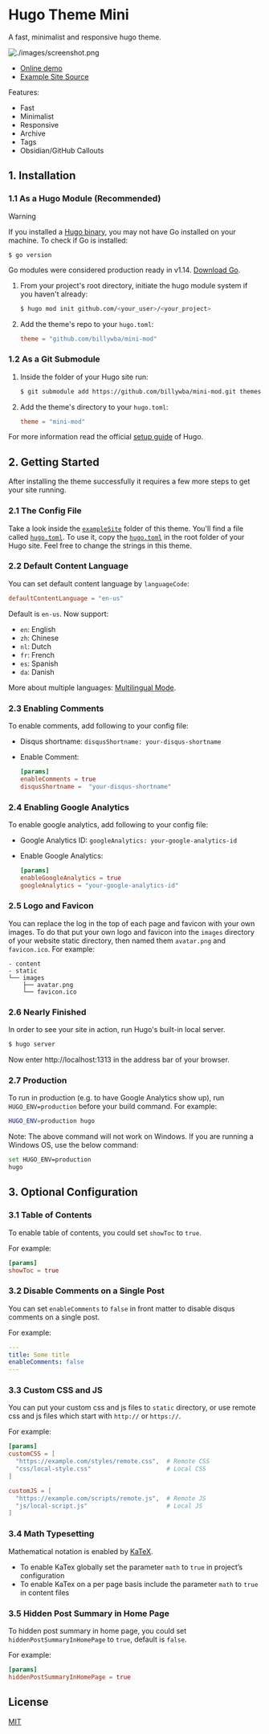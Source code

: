 # Hugo Theme Mini

A fast, minimalist and responsive hugo theme.

![./images/screenshot.png](https://raw.githubusercontent.com/nodejh/hugo-theme-mini/master/images/screenshot.png)

- [Online demo](https://nodejh.github.io/hugo-theme-mini)
- [Example Site Source](https://github.com/billywba/mini-mod/tree/master/exampleSite)

Features:

- Fast
- Minimalist
- Responsive
- Archive
- Tags
- Obsidian/GitHub Callouts

## 1. Installation

### 1.1 As a Hugo Module (Recommended)

> [!WARNING]
> If you installed a [Hugo binary](https://gohugo.io/getting-started/installing/#binary-cross-platform), you may not have Go installed on your machine. To check if Go is installed:
>
> ```
> $ go version
> ```
>
> Go modules were considered production ready in v1.14. [Download Go](https://golang.org/dl/).

1. From your project's root directory, initiate the hugo module system if you haven't already:

   ```bash
   $ hugo mod init github.com/<your_user>/<your_project>
   ```

2. Add the theme's repo to your `hugo.toml`:

   ```toml
   theme = "github.com/billywba/mini-mod"
   ```

### 1.2 As a Git Submodule

1. Inside the folder of your Hugo site run:

   ```bash
   $ git submodule add https://github.com/billywba/mini-mod.git themes/mini
   ```

2. Add the theme's directory to your `hugo.toml`:

   ```toml
   theme = "mini-mod"
   ```

For more information read the official [setup guide](//gohugo.io/overview/installing/) of Hugo.

## 2. Getting Started

After installing the theme successfully it requires a few more steps to get your site running.

### 2.1 The Config File

Take a look inside the [`exampleSite`](https://github.com/billywba/mini-mod/tree/master/exampleSite) folder of this theme. You'll find a file called [`hugo.toml`](https://github.com/billywba/mini-mod/blob/master/exampleSite/hugo.toml). To use it, copy the [`hugo.toml`](https://github.com/billywba/mini-mod/blob/master/exampleSite/hugo.toml) in the root folder of your Hugo site. Feel free to change the strings in this theme.

### 2.2 Default Content Language

You can set default content language by `languageCode`:

```toml
defaultContentLanguage = "en-us"
```

Default is `en-us`. Now support:

- `en`: English
- `zh`: Chinese
- `nl`: Dutch
- `fr`: French
- `es`: Spanish
- `da`: Danish

More about multiple languages: [Multilingual Mode](https://gohugo.io/content-management/multilingual/).

### 2.3 Enabling Comments

To enable comments, add following to your config file:

- Disqus shortname: `disqusShortname: your-disqus-shortname`
- Enable Comment:

  ```toml
  [params]
  enableComments = true
  disqusShortname =  "your-disqus-shortname"
  ```

### 2.4 Enabling Google Analytics

To enable google analytics, add following to your config file:

- Google Analytics ID: `googleAnalytics: your-google-analytics-id`
- Enable Google Analytics:

  ```toml
  [params]
  enableGoogleAnalytics = true
  googleAnalytics = "your-google-analytics-id"
  ```

### 2.5 Logo and Favicon

You can replace the log in the top of each page and favicon with your own images. To do that put your own logo and favicon into the `images` directory of your website static directory, then named them `avatar.png` and `favicon.ico`. For example:

```
- content
- static
└── images
    ├── avatar.png
    └── favicon.ico
```

### 2.6 Nearly Finished

In order to see your site in action, run Hugo's built-in local server.

```bash
$ hugo server
```

Now enter http://localhost:1313 in the address bar of your browser.

### 2.7 Production

To run in production (e.g. to have Google Analytics show up), run `HUGO_ENV=production` before your build command. For example:

```bash
HUGO_ENV=production hugo
```

Note: The above command will not work on Windows. If you are running a Windows OS, use the below command:

```bash
set HUGO_ENV=production
hugo
```

## 3. Optional Configuration

### 3.1 Table of Contents

To enable table of contents, you could set `showToc` to `true`.

For example:

```toml
[params]
showToc = true
```

### 3.2 Disable Comments on a Single Post

You can set `enableComments` to `false` in front matter to disable disqus comments on a single post.

For example:

```yaml
---
title: Some title
enableComments: false
---
```

### 3.3 Custom CSS and JS

You can put your custom css and js files to `static` directory, or use remote css and js files which start with `http://` or `https://`.

For example:

```toml
[params]
customCSS = [
  "https://example.com/styles/remote.css",  # Remote CSS
  "css/local-style.css"                     # Local CSS
]

customJS = [
  "https://example.com/scripts/remote.js",  # Remote JS
  "js/local-script.js"                      # Local JS
]
```

### 3.4 Math Typesetting

Mathematical notation is enabled by [KaTeX](https://katex.org/).

- To enable KaTex globally set the parameter `math` to `true` in project’s configuration
- To enable KaTex on a per page basis include the parameter `math` to `true` in content files

### 3.5 Hidden Post Summary in Home Page

To hidden post summary in home page, you could set `hiddenPostSummaryInHomePage` to `true`, default is `false`.

For example:

```toml
[params]
hiddenPostSummaryInHomePage = true
```

## License

[MIT](https://github.com/billywba/mini-mod/blob/master/LICENSE.md)
